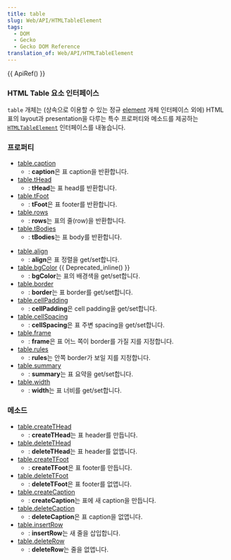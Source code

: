 ```yaml
---
title: table
slug: Web/API/HTMLTableElement
tags:
  - DOM
  - Gecko
  - Gecko DOM Reference
translation_of: Web/API/HTMLTableElement
---
```

{{ ApiRef() }}

### HTML Table 요소 인터페이스

`table` 개체는 (상속으로 이용할 수 있는 정규 [element](ko/DOM/element) 개체 인터페이스 외에) HTML 표의 layout과 presentation을 다루는 특수 프로퍼티와 메소드를 제공하는 [`HTMLTableElement`](http://www.w3.org/TR/DOM-Level-2-HTML/html.html#ID-64060425) 인터페이스를 내놓습니다.

### 프로퍼티

- [table.caption](ko/DOM/table.caption)
  - : **caption**은 표 caption을 반환합니다.
- [table.tHead](ko/DOM/table.tHead)
  - : **tHead**는 표 head를 반환합니다.
- [table.tFoot](ko/DOM/table.tFoot)
  - : **tFoot**은 표 footer를 반환합니다.
- [table.rows](ko/DOM/table.rows)
  - : **rows**는 표의 줄(row)을 반환합니다.
- [table.tBodies](ko/DOM/table.tBodies)
  - : **tBodies**는 표 body를 반환합니다.

<!---->

- [table.align](ko/DOM/table.align)
  - : **align**은 표 정렬을 get/set합니다.
- [table.bgColor](ko/DOM/table.bgColor) {{ Deprecated_inline() }}
  - : **bgColor**는 표의 배경색을 get/set합니다.
- [table.border](ko/DOM/table.border)
  - : **border**는 표 border를 get/set합니다.
- [table.cellPadding](ko/DOM/table.cellPadding)
  - : **cellPadding**은 cell padding을 get/set합니다.
- [table.cellSpacing](ko/DOM/table.cellSpacing)
  - : **cellSpacing**은 표 주변 spacing을 get/set합니다.
- [table.frame](ko/DOM/table.frame)
  - : **frame**은 표 어느 쪽이 border를 가질 지를 지정합니다.
- [table.rules](ko/DOM/table.rules)
  - : **rules**는 안쪽 border가 보일 지를 지정합니다.
- [table.summary](ko/DOM/table.summary)
  - : **summary**는 표 요약을 get/set합니다.
- [table.width](ko/DOM/table.width)
  - : **width**는 표 너비를 get/set합니다.

### 메소드

- [table.createTHead](ko/DOM/table.createTHead)
  - : **createTHead**는 표 header를 만듭니다.
- [table.deleteTHead](ko/DOM/table.deleteTHead)
  - : **deleteTHead**는 표 header를 없앱니다.
- [table.createTFoot](ko/DOM/table.createTFoot)
  - : **createTFoot**은 표 footer를 만듭니다.
- [table.deleteTFoot](ko/DOM/table.deleteTFoot)
  - : **deleteTFoot**은 표 footer를 없앱니다.
- [table.createCaption](ko/DOM/table.createCaption)
  - : **createCaption**는 표에 새 caption을 만듭니다.
- [table.deleteCaption](ko/DOM/table.deleteCaption)
  - : **deleteCaption**은 표 caption을 없앱니다.
- [table.insertRow](ko/DOM/table.insertRow)
  - : **insertRow**는 새 줄을 삽입합니다.
- [table.deleteRow](ko/DOM/table.deleteRow)
  - : **deleteRow**는 줄을 없앱니다.
